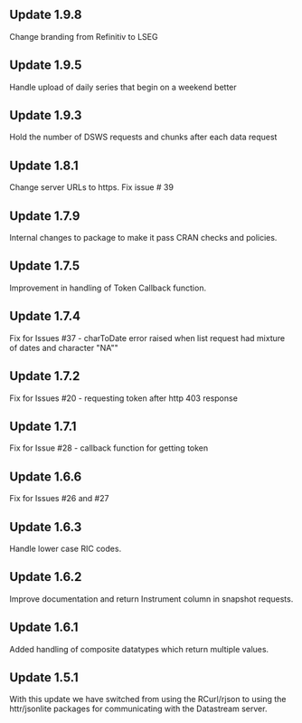 ## Update 1.9.8
Change branding from Refinitiv to LSEG

## Update 1.9.5
Handle upload of daily series that begin on a weekend better

## Update 1.9.3
Hold the number of DSWS requests and chunks after each data request

## Update 1.8.1
Change server URLs to https.  Fix issue # 39

## Update 1.7.9
Internal changes to package to make it pass CRAN checks and policies.

## Update 1.7.5
Improvement in handling of Token Callback function.

## Update 1.7.4
Fix for Issues #37 - charToDate error raised when list request had mixture of dates and character "NA""

## Update 1.7.2
Fix for Issues #20 - requesting token after http 403 response

## Update 1.7.1
Fix for Issue #28 - callback function for getting token 


## Update 1.6.6
Fix for Issues #26 and #27

## Update 1.6.3
Handle lower case RIC codes.

## Update 1.6.2
Improve documentation and return Instrument column in snapshot requests.

## Update 1.6.1
Added handling of composite datatypes which return multiple values.

## Update 1.5.1
With this update we have switched from using the RCurl/rjson to using the httr/jsonlite packages for communicating with the Datastream server. 



